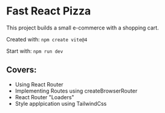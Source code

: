 # Fast React Pizza

This project builds a small e-commerce with a shopping cart.

Created with: `npm create vite@4`

Start with: `npm run dev`

## Covers:

- Using React Router
- Implementing Routes using createBrowserRouter
- React Router "Loaders"
- Style applpication using TailwindCss
